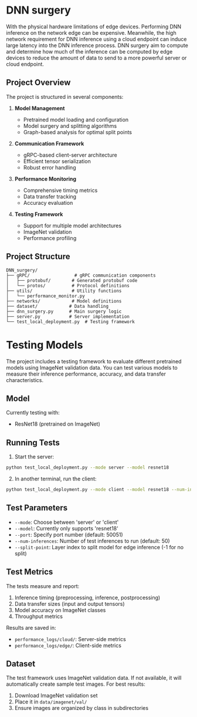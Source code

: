 # DNN surgery
With the physical hardware limitations of edge devices. Performing DNN inference on the network edge can be expensive. Meanwhile, the high network requirement for DNN inference using a cloud endpoint can induce large latency into the DNN inference process. DNN surgery aim to compute and determine how much of the inference can be computed by edge devices to reduce the amount of data to send to a more powerful server or cloud endpoint.



## Project Overview

The project is structured in several components:

1. **Model Management**
   - Pretrained model loading and configuration
   - Model surgery and splitting algorithms
   - Graph-based analysis for optimal split points

2. **Communication Framework**
   - gRPC-based client-server architecture
   - Efficient tensor serialization
   - Robust error handling

3. **Performance Monitoring**
   - Comprehensive timing metrics
   - Data transfer tracking
   - Accuracy evaluation

4. **Testing Framework**
   - Support for multiple model architectures
   - ImageNet validation
   - Performance profiling

## Project Structure

```
DNN_surgery/
├── gRPC/                 # gRPC communication components
│   ├── protobuf/        # Generated protobuf code
│   └── protos/          # Protocol definitions
├── utils/               # Utility functions
│   └── performance_monitor.py
├── networks/            # Model definitions
├── dataset/            # Data handling
├── dnn_surgery.py      # Main surgery logic
├── server.py           # Server implementation
└── test_local_deployment.py  # Testing framework
```

# Testing Models

The project includes a testing framework to evaluate different pretrained models using ImageNet validation data. You can test various models to measure their inference performance, accuracy, and data transfer characteristics.

## Model

Currently testing with:
- ResNet18 (pretrained on ImageNet)

## Running Tests

1. Start the server:

```bash
python test_local_deployment.py --mode server --model resnet18
```

2. In another terminal, run the client:

```bash
python test_local_deployment.py --mode client --model resnet18 --num-inferences 50
```

## Test Parameters

- `--mode`: Choose between 'server' or 'client'
- `--model`: Currently only supports 'resnet18'
- `--port`: Specify port number (default: 50051)
- `--num-inferences`: Number of test inferences to run (default: 50)
- `--split-point`: Layer index to split model for edge inference (-1 for no split)

## Test Metrics

The tests measure and report:
1. Inference timing (preprocessing, inference, postprocessing)
2. Data transfer sizes (input and output tensors)
3. Model accuracy on ImageNet classes
4. Throughput metrics

Results are saved in:
- `performance_logs/cloud/`: Server-side metrics
- `performance_logs/edge/`: Client-side metrics

## Dataset

The test framework uses ImageNet validation data. If not available, it will automatically create sample test images. For best results:
1. Download ImageNet validation set
2. Place it in `data/imagenet/val/`
3. Ensure images are organized by class in subdirectories